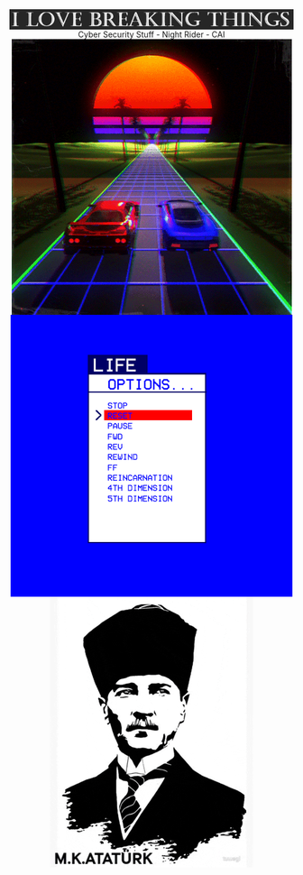 <div align="center">
<img src="https://raw.githubusercontent.com/CAI-xd/CAI-xd/main/img/love_breaking.PNG" alt="things" align="center">
</div>

<div align="center">
Cyber Security Stuff - Night Rider - CAI
</div>

<div align="center">
<img src="https://raw.githubusercontent.com/CAI-xd/CAI-xd/main/gif/retro.gif" alt="riding" align="center">
</div>

<div align="center">
<img src="https://raw.githubusercontent.com/CAI-xd/CAI-xd/main/gif/retro_lifechoices.gif" alt="life" align="center">
</div>

<div align="center">
<img src="https://raw.githubusercontent.com/CAI-xd/CAI-xd/main/gif/ataturk.gif" alt="MKA" align="center">
</div>